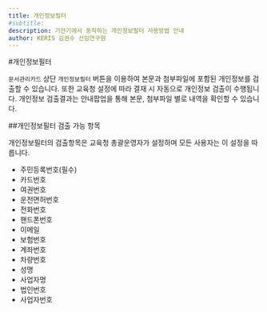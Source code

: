 ```yaml
---
title: 개인정보필터
#subtitle: 
description: 기안기에서 동작하는 개인정보필터 사용방법 안내
author: KERIS 김권수 선임연구원
---
```


#개인정보필터

`문서관리카드` 상단 `개인정보필터` 버튼을 이용하여 본문과 첨부파일에 포함된 개인정보를 검출할 수 있습니다. 또한 교육청 설정에 따라 결재 시 자동으로 개인정보 검출이 수행됩니다. 개인정보 검출결과는 안내팝업을 통해 본문, 첨부파일 별로 내역을 확인할 수 있습니다. 


##개인정보필터 검출 가능 항목

개인정보필터의 검출항목은 교육청 총괄운영자가 설정하며 모든 사용자는 이 설정을 따릅니다.

- 주민등록번호(필수)
- 카드번호
- 여권번호
- 운전면허번호
- 전화번호
- 핸드폰번호
- 이메일
- 보험번호
- 계좌번호
- 차량번호
- 성명
- 사업자명
- 법인번호
- 사업자번호
